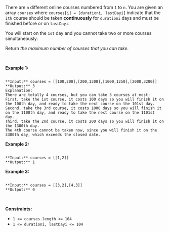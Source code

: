 
There are `n` different online courses numbered from `1` to `n`. You are given an array `courses` where `courses[i] = [durationi, lastDayi]` indicate that the `ith` course should be taken **continuously** for `durationi` days and must be finished before or on `lastDayi`.


You will start on the `1st` day and you cannot take two or more courses simultaneously.


Return *the maximum number of courses that you can take*.


 


**Example 1:**



```

**Input:** courses = [[100,200],[200,1300],[1000,1250],[2000,3200]]
**Output:** 3
Explanation: 
There are totally 4 courses, but you can take 3 courses at most:
First, take the 1st course, it costs 100 days so you will finish it on the 100th day, and ready to take the next course on the 101st day.
Second, take the 3rd course, it costs 1000 days so you will finish it on the 1100th day, and ready to take the next course on the 1101st day. 
Third, take the 2nd course, it costs 200 days so you will finish it on the 1300th day. 
The 4th course cannot be taken now, since you will finish it on the 3300th day, which exceeds the closed date.

```

**Example 2:**



```

**Input:** courses = [[1,2]]
**Output:** 1

```

**Example 3:**



```

**Input:** courses = [[3,2],[4,3]]
**Output:** 0

```

 


**Constraints:**


* `1 <= courses.length <= 104`
* `1 <= durationi, lastDayi <= 104`


